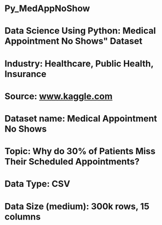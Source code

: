 # Py_MedAppNoShow
# Data Science Using Python:  Medical Appointment No Shows" Dataset
# Industry: Healthcare, Public Health, Insurance
# Source: www.kaggle.com
# Dataset name: Medical Appointment No Shows
# Topic: Why do 30% of Patients Miss Their Scheduled Appointments?
# Data Type: CSV 
# Data Size (medium): 300k rows, 15 columns
